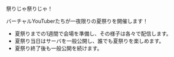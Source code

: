 祭りじゃ祭りじゃ！

バーチャルYouTuberたちが一夜限りの夏祭りを開催します！
- 夏祭りまでの1週間で会場を準備し、その様子は各々で配信します。
- 夏祭り当日はサーバを一般公開し、誰でも夏祭りを楽しめます。
- 夏祭り終了後も一般公開を続けます。
